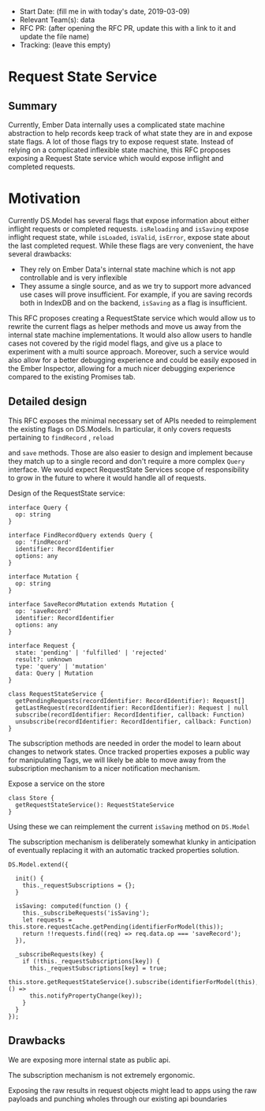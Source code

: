 - Start Date: (fill me in with today's date, 2019-03-09)
- Relevant Team(s): data
- RFC PR: (after opening the RFC PR, update this with a link to it and update the file name)
- Tracking: (leave this empty)
    
 # Request State Service
    

## Summary

Currently, Ember Data internally uses a complicated state machine abstraction to help records keep track of what state they are in and expose state flags. A lot of those flags try to expose request state. Instead of relying on a complicated inflexible state machine, this RFC proposes exposing a Request State service which would expose inflight and completed requests.

# Motivation

Currently DS.Model has several flags that expose information about either inflight requests or completed requests. `isReloading` and `isSaving` expose inflight request state, while `isLoaded`, `isValid`, `isError`, expose state about the last completed request. While these flags are very convenient, the have several drawbacks:

- They rely on Ember Data's internal state machine which is not app controllable and is very inflexible
- They assume a single source, and as we try to support more advanced use cases will prove insufficient. For example, if you are saving records both in IndexDB and on the backend, `isSaving` as a flag is insufficient.

This RFC proposes creating a RequestState service which would allow us to rewrite the current flags as helper methods and move us away from the internal state machine implementations. It would also allow users to handle cases not covered by the rigid model flags, and give us a place to experiment with a multi source approach. Moreover, such a service would also allow for a better debugging experience and could be easily exposed in the Ember Inspector, allowing for a much nicer debugging experience compared to the existing Promises tab.

## Detailed design

This RFC exposes the minimal necessary set of APIs needed to reimplement the existing flags on DS.Models. In particular, it only covers requests pertaining to `findRecord` , `reload`

and `save` methods. Those are also easier to design and implement because they match up to a single record and don't require a more complex `Query` interface. We would expect RequestState Services scope of responsibility to grow in the future to where it would handle all of requests.

Design of the RequestState service:

```
interface Query {
  op: string
}

interface FindRecordQuery extends Query {
  op: 'findRecord'
  identifier: RecordIdentifier
  options: any
}

interface Mutation {
  op: string
}

interface SaveRecordMutation extends Mutation {
  op: 'saveRecord'
  identifier: RecordIdentifier
  options: any
}

interface Request {
  state: 'pending' | 'fulfilled' | 'rejected'
  result?: unknown
  type: 'query' | 'mutation'
  data: Query | Mutation
}

class RequestStateService {
  getPendingRequests(recordIdentifier: RecordIdentifier): Request[]
  getLastRequest(recordIdentifier: RecordIdentifier): Request | null
  subscribe(recordIdentifier: RecordIdentifier, callback: Function)
  unsubscribe(recordIdentifier: RecordIdentifier, callback: Function)
}
```

The subscription methods are needed in order the model to learn about changes to network states. Once tracked properties exposes a public way for manipulating Tags, we will likely be able to move away from the subscription mechanism to a nicer notification mechanism.

Expose a service on the store

```
class Store {
  getRequestStateService(): RequestStateService
}   
```

Using these  we can reimplement the current `isSaving` method on `DS.Model`

The subscription mechanism is deliberately somewhat klunky in anticipation of eventually replacing it with an automatic tracked properties solution.

```
DS.Model.extend({

  init() {
    this._requestSubscriptions = {};
  } 

  isSaving: computed(function () {
    this._subscribeRequests('isSaving');
    let requests = this.store.requestCache.getPending(identifierForModel(this));
    return !!requests.find((req) => req.data.op === 'saveRecord');
  }),

  _subscribeRequests(key) {
    if (!this._requestSubscriptions[key]) {
      this._requestSubscriptions[key] = true;
      this.store.getRequestStateService().subscribe(identifierForModel(this), () =>
      this.notifyPropertyChange(key));
    }
  }
});
```

## Drawbacks

We are exposing more internal state as public api.

The subscription mechanism is not extremely ergonomic.

Exposing the raw results in request objects might lead to apps using the raw payloads and punching wholes through our existing api boundaries
